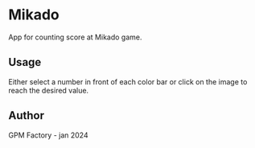 # Mikado
App for counting score at Mikado game.
## Usage

Either select a number in front of each color bar or click on the image to reach the desired value.

## Author
GPM Factory - jan 2024
